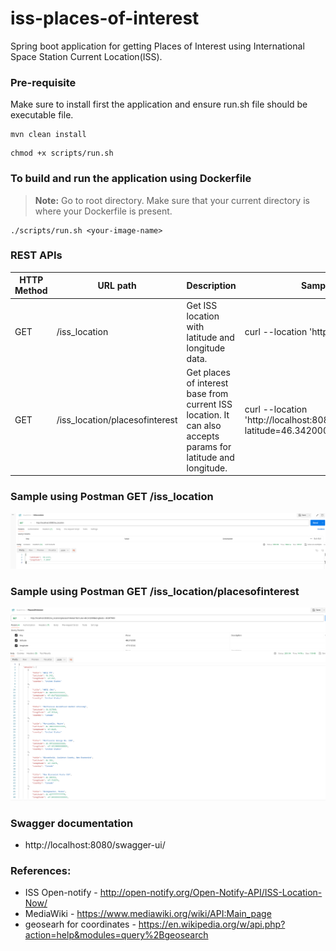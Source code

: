 # iss-places-of-interest
Spring boot application for getting Places of Interest using International Space Station Current Location(ISS). 

### Pre-requisite
Make sure to install first the application and ensure run.sh file should be executable file.
```
mvn clean install
```
```
chmod +x scripts/run.sh  
```

### To build and run the application using Dockerfile
> **Note:** Go to root directory. Make sure that your current directory is where your Dockerfile is present.

```shell
./scripts/run.sh <your-image-name>
```


### REST APIs

|HTTP Method | URL path | Description | Sample CURL command |
|------------ | -------------| -------------| -------------| 
GET|/iss_location|Get ISS location with latitude and longitude data.| curl --location 'http://localhost:8080/iss_location'
GET|/iss_location/placesofinterest|Get places of interest base from current ISS location. It can also accepts params for latitude and longitude.| curl --location 'http://localhost:8080/iss_location/placesofinterest?latitude=46.342000&longitude=-67.817000'

### Sample using Postman GET /iss_location
![img_2.png](img_2.png)

### Sample using Postman GET /iss_location/placesofinterest
![img_1.png](img_1.png)

### Swagger documentation
- http://localhost:8080/swagger-ui/

### References:
* ISS Open-notify - http://open-notify.org/Open-Notify-API/ISS-Location-Now/
* MediaWiki - https://www.mediawiki.org/wiki/API:Main_page
* geosearh for coordinates - https://en.wikipedia.org/w/api.php?action=help&modules=query%2Bgeosearch
